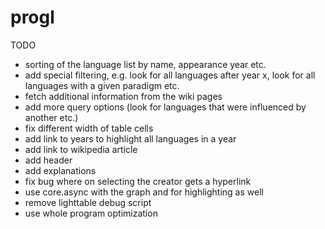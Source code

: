 progl
=====

TODO

- sorting of the language list by name, appearance year etc.
- add special filtering, e.g. look for all languages after year x, look for all languages with a given paradigm etc.
- fetch additional information from the wiki pages
- add more query options (look for languages that were influenced by another etc.)
- fix different width of table cells
- add link to years to highlight all languages in a year
- add link to wikipedia article
- add header
- add explanations
- fix bug where on selecting the creator gets a hyperlink
- use core.async with the graph and for highlighting as well
- remove lighttable debug script
- use whole program optimization
